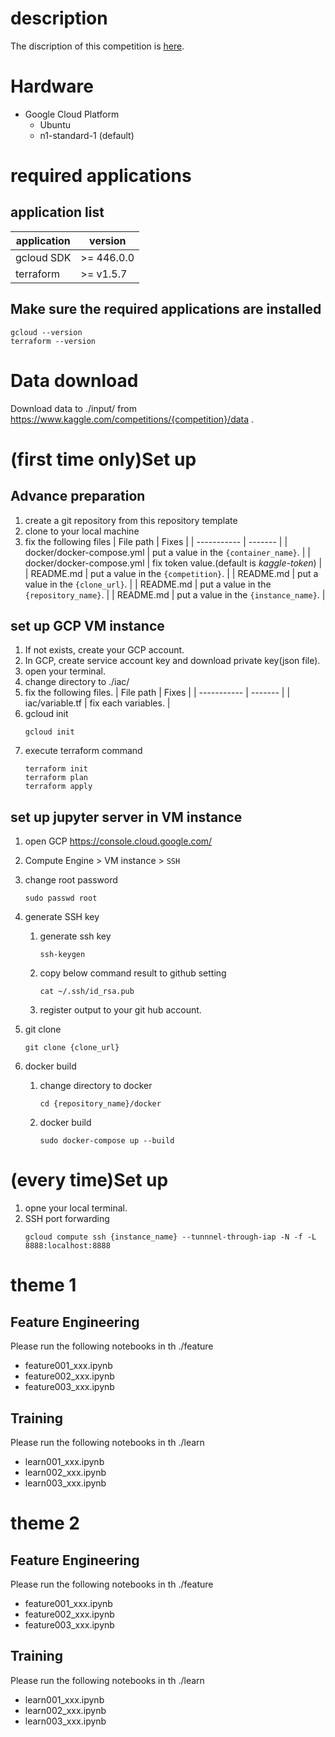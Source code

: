# description
The discription of this competition is [here](https://www.kaggle.com/competitions/{competition}/overview).

# Hardware
- Google Cloud Platform
    - Ubuntu
    - n1-standard-1 (default)

# required applications
## application list
|  application  |  version  |
| ----------- | ------- |
|  gcloud SDK  |  >= 446.0.0  |
|  terraform  |  >= v1.5.7  |

## Make sure the required applications are installed
   ```
   gcloud --version
   terraform --version
   ```

# Data download
Download data to ./input/ from https://www.kaggle.com/competitions/{competition}/data .

# (first time only)Set up

## Advance preparation
1. create a git repository from this repository template
2. clone to your local machine
3. fix the following files
|  File path  |  Fixes  |
| ----------- | ------- |
|  docker/docker-compose.yml  |  put a value in the `{container_name}`.  |
|  docker/docker-compose.yml  |  fix token value.(default is _kaggle-token_)  |
|  README.md  |  put a value in the `{competition}`.  |
|  README.md  |  put a value in the `{clone_url}`.  |
|  README.md  |  put a value in the `{repository_name}`.  |
|  README.md  |  put a value in the `{instance_name}`.  |

## set up GCP VM instance
1. If not exists, create your GCP account.
2. In GCP, create service account key and download private key(json file).
3. open your terminal.
4. change directory to ./iac/
5. fix the following files.
|  File path  |  Fixes  |
| ----------- | ------- |
|  iac/variable.tf  |  fix each variables.  |
6. gcloud init
   ```
   gcloud init
   ```
7. execute terraform command
   ```
   terraform init
   terraform plan
   terraform apply
   ```

## set up jupyter server in VM instance
1. open GCP
https://console.cloud.google.com/

2. Compute Engine > VM instance > `SSH`

3. change root password
   ```
   sudo passwd root
   ```
4. generate SSH key
   1. generate ssh key
      ```
      ssh-keygen
      ```
   2. copy below command result to github setting
      ```
      cat ~/.ssh/id_rsa.pub
      ```
   3. register output to your git hub account.
3. git clone
   ```
   git clone {clone_url}
   ```
4. docker build
   1. change directory to docker
      ```
      cd {repository_name}/docker
      ```
   2. docker build
      ```
      sudo docker-compose up --build
      ```

# (every time)Set up
1. opne your local terminal.
2. SSH port forwarding
   ```
   gcloud compute ssh {instance_name} --tunnnel-through-iap -N -f -L 8888:localhost:8888
   ```

# theme 1

## Feature Engineering
Please run the following notebooks in th ./feature
- feature001_xxx.ipynb
- feature002_xxx.ipynb
- feature003_xxx.ipynb

## Training
Please run the following notebooks in th ./learn
- learn001_xxx.ipynb
- learn002_xxx.ipynb
- learn003_xxx.ipynb

# theme 2

## Feature Engineering
Please run the following notebooks in th ./feature
- feature001_xxx.ipynb
- feature002_xxx.ipynb
- feature003_xxx.ipynb

## Training
Please run the following notebooks in th ./learn
- learn001_xxx.ipynb
- learn002_xxx.ipynb
- learn003_xxx.ipynb
